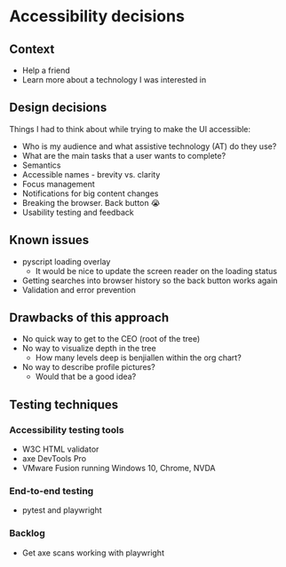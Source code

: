 # Accessibility decisions

## Context

* Help a friend
* Learn more about a technology I was interested in

## Design decisions

Things I had to think about while trying to make the UI accessible:

* Who is my audience and what assistive technology (AT) do they use?
* What are the main tasks that a user wants to complete?
* Semantics
* Accessible names - brevity vs. clarity
* Focus management
* Notifications for big content changes
* Breaking the browser. Back button 😭
* Usability testing and feedback

## Known issues

* pyscript loading overlay
  * It would be nice to update the screen reader on the loading status
* Getting searches into browser history so the back button works again
* Validation and error prevention

## Drawbacks of this approach

* No quick way to get to the CEO (root of the tree)
* No way to visualize depth in the tree
  * How many levels deep is benjiallen within the org chart?
* No way to describe profile pictures?
  * Would that be a good idea?

## Testing techniques

### Accessibility testing tools

* W3C HTML validator
* axe DevTools Pro
* VMware Fusion running Windows 10, Chrome, NVDA

### End-to-end testing

* pytest and playwright

### Backlog

* Get axe scans working with playwright
